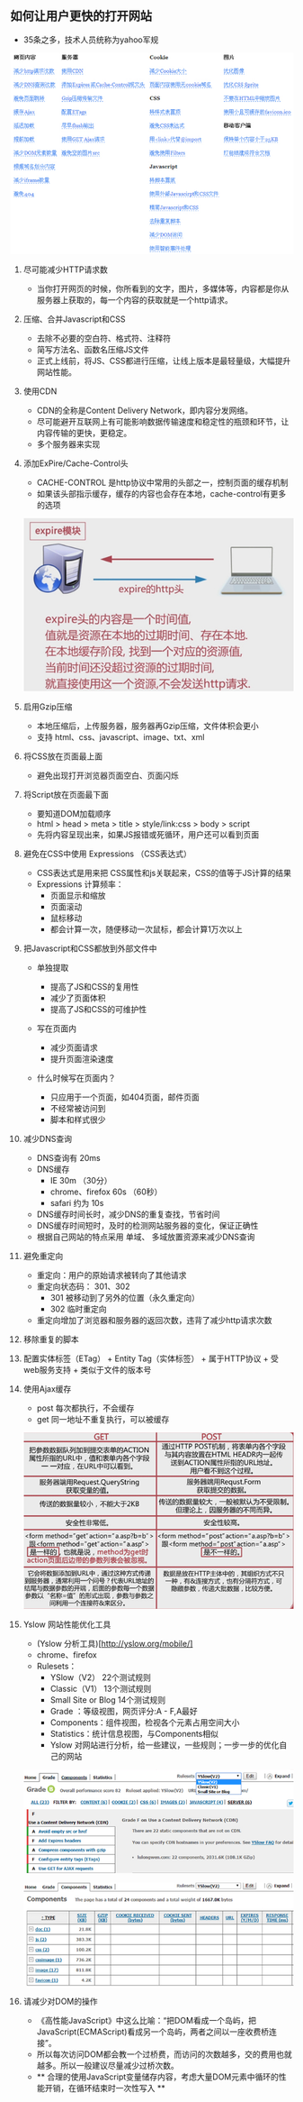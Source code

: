 ## 如何让用户更快的打开网站
- 35条之多，技术人员统称为yahoo军规

![yahoo 军规](yahoo.jpg)


1. 尽可能减少HTTP请求数
	+ 当你打开网页的时候，你所看到的文字，图片，多媒体等，内容都是你从服务器上获取的，每一个内容的获取就是一个http请求。
	
2. 压缩、合并Javascript和CSS
    + 去除不必要的空白符、格式符、注释符
    + 简写方法名、函数名压缩JS文件
    + 正式上线前，将JS、CSS都进行压缩，让线上版本是最轻量级，大幅提升网站性能。

3. 使用CDN
	+ CDN的全称是Content Delivery Network，即内容分发网络。
	+ 尽可能避开互联网上有可能影响数据传输速度和稳定性的瓶颈和环节，让内容传输的更快，更稳定。
	+ 多个服务器来实现

4. 添加ExPire/Cache-Control头
    + CACHE-CONTROL 是http协议中常用的头部之一，控制页面的缓存机制
    + 如果该头部指示缓存，缓存的内容也会存在本地，cache-control有更多的选项
    
	![expire介绍](expire.jpg)

5. 启用Gzip压缩
    + 本地压缩后，上传服务器，服务器再Gzip压缩，文件体积会更小
    + 支持 html、css、javascript、image、txt、xml
    
6. 将CSS放在页面最上面
    + 避免出现打开浏览器页面空白、页面闪烁
    
7. 将Script放在页面最下面
    + 要知道DOM加载顺序
    + html > head > meta > title > style/link:css > body > script
    + 先将内容呈现出来，如果JS报错或死循环，用户还可以看到页面
    
8. 避免在CSS中使用 Expressions （CSS表达式）
    + CSS表达式是用来把 CSS属性和js关联起来，CSS的值等于JS计算的结果
    + Expressions 计算频率：
        + 页面显示和缩放
        + 页面滚动
        + 鼠标移动
        + 都会计算一次，随便移动一次鼠标，都会计算1万次以上

9. 把Javascript和CSS都放到外部文件中
    + 单独提取
        + 提高了JS和CSS的复用性
        + 减少了页面体积
        + 提高了JS和CSS的可维护性
        
    + 写在页面内
        + 减少页面请求
        + 提升页面渲染速度
        
    + 什么时候写在页面内？
        + 只应用于一个页面，如404页面，邮件页面
        + 不经常被访问到
        + 脚本和样式很少

10. 减少DNS查询
    + DNS查询有 20ms
    + DNS缓存
        + IE 30m （30分）
        + chrome、firefox 60s （60秒）
        + safari 约为 10s
    + DNS缓存时间长时，减少DNS的重复查找，节省时间
    + DNS缓存时间短时，及时的检测网站服务器的变化，保证正确性
    + 根据自己网站的特点采用 单域、 多域放置资源来减少DNS查询

11. 避免重定向
    + 重定向：用户的原始请求被转向了其他请求
    + 重定向状态码： 301、302
        + 301 被移动到了另外的位置（永久重定向）
        + 302 临时重定向
    + 重定向增加了浏览器和服务器的返回次数，违背了减少http请求次数
    
12. 移除重复的脚本

13. 配置实体标签（ETag）
        + Entity Tag（实体标签）
        + 属于HTTP协议
        + 受web服务支持
        + 类似于文件的版本号
    
14. 使用Ajax缓存
    + post 每次都执行，不会缓存
    + get 同一地址不重复执行，可以被缓存
    
    ![get-post的区别](get-post.jpg)

15. Yslow 网站性能优化工具
    - (Yslow 分析工具)[http://yslow.org/mobile/]
	- chrome、firefox
	- Rulesets：
	    + YSlow（V2） 22个测试规则
        + Classic（V1） 13个测试规则
        + Small Site or Blog 14个测试规则
        + Grade ：等级视图，网页评分:A - F,A最好
        + Components：组件视图，检视各个元素占用空间大小
        + Statistics：统计信息视图，与Components相似
        + Yslow 对网站进行分析，给一些建议，一些规则；一步一步的优化自己的网站
	
	![Grade-页面等级](yslow-1.jpg)
	
	![Compenents](yslow-2.jpg)
	
	    
16. 请减少对DOM的操作
	- 《高性能JavaScript》中这么比喻：“把DOM看成一个岛屿，把JavaScript(ECMAScript)看成另一个岛屿，两者之间以一座收费桥连接”。
	- 所以每次访问DOM都会教一个过桥费，而访问的次数越多，交的费用也就越多。所以一般建议尽量减少过桥次数。
	- ** 合理的使用JavaScript变量储存内容，考虑大量DOM元素中循环的性能开销，在循环结束时一次性写入 **
